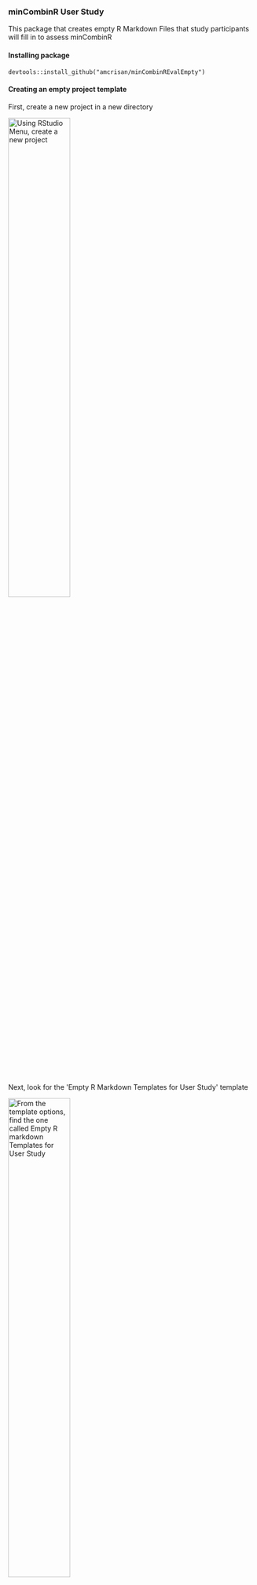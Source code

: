### minCombinR User Study

This package that creates empty R Markdown Files that study participants will fill in to assess minCombinR

#### Installing package

```
devtools::install_github("amcrisan/minCombinREvalEmpty")
```

#### Creating an empty project template

First, create a new project in a new directory

<img src ="https://user-images.githubusercontent.com/5395870/61008585-ca518100-a324-11e9-953c-51e567aa6ef4.png" height="50%" width="50%" alt="Using RStudio Menu, create a new project">

Next, look for the 'Empty R Markdown Templates for User Study' template

<img src ="https://user-images.githubusercontent.com/5395870/61008584-c9b8ea80-a324-11e9-8587-da993c1ff717.png" height="50%" width="50%" alt="From the template options, find the one called Empty R markdown Templates for User Study">


Finally, provide the additional information necessary to create the project. I recommend opening the project in a new session. After that, you're all ready to go!

<img src ="https://user-images.githubusercontent.com/5395870/61008583-c9b8ea80-a324-11e9-9b90-fd66902ccc05.png" height="50%" width="50%" alt="Finally, add a directory name and the participant ID number">


Once the new project is open, this is what you should see

<img height="50%" width="50%" alt="The final project should contain three files that the user will fill out" src="https://user-images.githubusercontent.com/5395870/61011333-f3770f00-a32e-11e9-86fe-2fc62b016a0a.png">

**Note:** Right now, there is a hardcoded line in R/getting_started.R that assume all projects will land in the following path: ~/Dropbox/UserStudy/minCombinR. I will change that later, but if you happen to fork this package structure to make your own templates be aware of this. 


#### Getting Started
Three files will show up:

1) Instructions.md

2) 00_minCombinR_Tutorial.Rmd

3) 01_minCombinR_Assessment.Rmd

The R Markdown documents are empty templates that will be filled in by the user. The study participant will go through the tutorial first and then the assessment. Following the completion of these tasks, study participants are asked to fill out an online survey.

